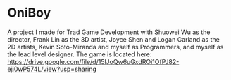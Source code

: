 # OniBoy
A project I made for Trad Game Development with Shuowei Wu as the director, Frank Lin as the 3D artist, Joyce Shen and Logan Garland as the 2D artists, Kevin Soto-Miranda and myself as Programmers, and myself as the lead level designer. 
The game is located here: https://drive.google.com/file/d/15lJoQw6uGxdROi1OfPJ82-eji0wP574L/view?usp=sharing
